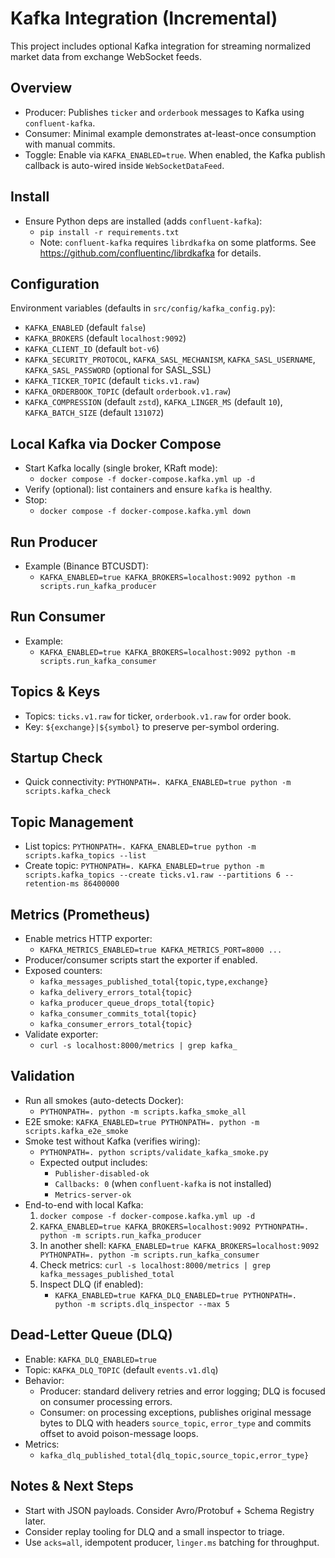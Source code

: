 # Kafka Integration (Incremental)

This project includes optional Kafka integration for streaming normalized market data from exchange WebSocket feeds.

## Overview
- Producer: Publishes `ticker` and `orderbook` messages to Kafka using `confluent-kafka`.
- Consumer: Minimal example demonstrates at-least-once consumption with manual commits.
- Toggle: Enable via `KAFKA_ENABLED=true`. When enabled, the Kafka publish callback is auto-wired inside `WebSocketDataFeed`.

## Install
- Ensure Python deps are installed (adds `confluent-kafka`):
  - `pip install -r requirements.txt`
  - Note: `confluent-kafka` requires `librdkafka` on some platforms. See https://github.com/confluentinc/librdkafka for details.

## Configuration
Environment variables (defaults in `src/config/kafka_config.py`):
- `KAFKA_ENABLED` (default `false`)
- `KAFKA_BROKERS` (default `localhost:9092`)
- `KAFKA_CLIENT_ID` (default `bot-v6`)
- `KAFKA_SECURITY_PROTOCOL`, `KAFKA_SASL_MECHANISM`, `KAFKA_SASL_USERNAME`, `KAFKA_SASL_PASSWORD` (optional for SASL_SSL)
- `KAFKA_TICKER_TOPIC` (default `ticks.v1.raw`)
- `KAFKA_ORDERBOOK_TOPIC` (default `orderbook.v1.raw`)
- `KAFKA_COMPRESSION` (default `zstd`), `KAFKA_LINGER_MS` (default `10`), `KAFKA_BATCH_SIZE` (default `131072`)

## Local Kafka via Docker Compose
- Start Kafka locally (single broker, KRaft mode):
  - `docker compose -f docker-compose.kafka.yml up -d`
- Verify (optional): list containers and ensure `kafka` is healthy.
- Stop:
  - `docker compose -f docker-compose.kafka.yml down`

## Run Producer
- Example (Binance BTCUSDT):
  - `KAFKA_ENABLED=true KAFKA_BROKERS=localhost:9092 python -m scripts.run_kafka_producer`

## Run Consumer
- Example:
  - `KAFKA_ENABLED=true KAFKA_BROKERS=localhost:9092 python -m scripts.run_kafka_consumer`

## Topics & Keys
- Topics: `ticks.v1.raw` for ticker, `orderbook.v1.raw` for order book.
- Key: `${exchange}|${symbol}` to preserve per-symbol ordering.

## Startup Check
- Quick connectivity: `PYTHONPATH=. KAFKA_ENABLED=true python -m scripts.kafka_check`

## Topic Management
- List topics: `PYTHONPATH=. KAFKA_ENABLED=true python -m scripts.kafka_topics --list`
- Create topic: `PYTHONPATH=. KAFKA_ENABLED=true python -m scripts.kafka_topics --create ticks.v1.raw --partitions 6 --retention-ms 86400000`

## Metrics (Prometheus)
- Enable metrics HTTP exporter:
  - `KAFKA_METRICS_ENABLED=true KAFKA_METRICS_PORT=8000 ...`
- Producer/consumer scripts start the exporter if enabled.
- Exposed counters:
  - `kafka_messages_published_total{topic,type,exchange}`
  - `kafka_delivery_errors_total{topic}`
  - `kafka_producer_queue_drops_total{topic}`
  - `kafka_consumer_commits_total{topic}`
  - `kafka_consumer_errors_total{topic}`
- Validate exporter:
  - `curl -s localhost:8000/metrics | grep kafka_`

## Validation
- Run all smokes (auto-detects Docker):
  - `PYTHONPATH=. python -m scripts.kafka_smoke_all`
- E2E smoke: `KAFKA_ENABLED=true PYTHONPATH=. python -m scripts.kafka_e2e_smoke`
- Smoke test without Kafka (verifies wiring):
  - `PYTHONPATH=. python scripts/validate_kafka_smoke.py`
  - Expected output includes:
    - `Publisher-disabled-ok`
    - `Callbacks: 0` (when `confluent-kafka` is not installed)
    - `Metrics-server-ok`
- End-to-end with local Kafka:
  1. `docker compose -f docker-compose.kafka.yml up -d`
  2. `KAFKA_ENABLED=true KAFKA_BROKERS=localhost:9092 PYTHONPATH=. python -m scripts.run_kafka_producer`
  3. In another shell: `KAFKA_ENABLED=true KAFKA_BROKERS=localhost:9092 PYTHONPATH=. python -m scripts.run_kafka_consumer`
  4. Check metrics: `curl -s localhost:8000/metrics | grep kafka_messages_published_total`
  5. Inspect DLQ (if enabled):
     - `KAFKA_ENABLED=true KAFKA_DLQ_ENABLED=true PYTHONPATH=. python -m scripts.dlq_inspector --max 5`

## Dead-Letter Queue (DLQ)
- Enable: `KAFKA_DLQ_ENABLED=true`
- Topic: `KAFKA_DLQ_TOPIC` (default `events.v1.dlq`)
- Behavior:
  - Producer: standard delivery retries and error logging; DLQ is focused on consumer processing errors.
  - Consumer: on processing exceptions, publishes original message bytes to DLQ with headers `source_topic`, `error_type` and commits offset to avoid poison-message loops.
- Metrics:
  - `kafka_dlq_published_total{dlq_topic,source_topic,error_type}`

## Notes & Next Steps
- Start with JSON payloads. Consider Avro/Protobuf + Schema Registry later.
- Consider replay tooling for DLQ and a small inspector to triage.
- Use `acks=all`, idempotent producer, `linger.ms` batching for throughput.

